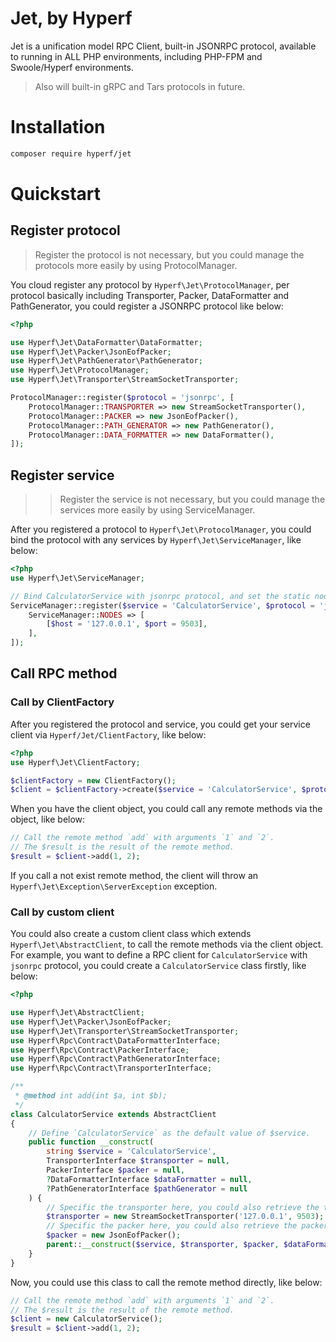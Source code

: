 # Jet, by Hyperf

Jet is a unification model RPC Client, built-in JSONRPC protocol, available to running in ALL PHP environments, including PHP-FPM and Swoole/Hyperf environments. 

> Also will built-in gRPC and Tars protocols in future.

# Installation

```bash
composer require hyperf/jet
```

# Quickstart

## Register protocol

> Register the protocol is not necessary, but you could manage the protocols more easily by using ProtocolManager.

You cloud register any protocol by `Hyperf\Jet\ProtocolManager`, per protocol basically including Transporter, Packer, DataFormatter and PathGenerator, you could register a JSONRPC protocol like below: 

```php
<?php

use Hyperf\Jet\DataFormatter\DataFormatter;
use Hyperf\Jet\Packer\JsonEofPacker;
use Hyperf\Jet\PathGenerator\PathGenerator;
use Hyperf\Jet\ProtocolManager;
use Hyperf\Jet\Transporter\StreamSocketTransporter;

ProtocolManager::register($protocol = 'jsonrpc', [
    ProtocolManager::TRANSPORTER => new StreamSocketTransporter(),
    ProtocolManager::PACKER => new JsonEofPacker(),
    ProtocolManager::PATH_GENERATOR => new PathGenerator(),
    ProtocolManager::DATA_FORMATTER => new DataFormatter(),
]);
```

## Register service

> > Register the service is not necessary, but you could manage the services more easily by using ServiceManager.

After you registered a protocol to `Hyperf\Jet\ProtocolManager`, you could bind the protocol with any services by `Hyperf\Jet\ServiceManager`, like below:

```php
<?php
use Hyperf\Jet\ServiceManager;

// Bind CalculatorService with jsonrpc protocol, and set the static nodes info.
ServiceManager::register($service = 'CalculatorService', $protocol = 'jsonrpc', [
    ServiceManager::NODES => [
        [$host = '127.0.0.1', $port = 9503],
    ],
]);
```

## Call RPC method

### Call by ClientFactory

After you registered the protocol and service, you could get your service client via `Hyperf/Jet/ClientFactory`, like below:

```php
<?php
use Hyperf\Jet\ClientFactory;

$clientFactory = new ClientFactory();
$client = $clientFactory->create($service = 'CalculatorService', $protocol = 'jsonrpc');
```

When you have the client object, you could call any remote methods via the object, like below: 

```php
// Call the remote method `add` with arguments `1` and `2`.
// The $result is the result of the remote method.
$result = $client->add(1, 2);
```

If you call a not exist remote method, the client will throw an `Hyperf\Jet\Exception\ServerException` exception.

### Call by custom client

You could also create a custom client class which extends `Hyperf\Jet\AbstractClient`, to call the remote methods via the client object.   
For example, you want to define a RPC client for `CalculatorService` with `jsonrpc` protocol, you could create a `CalculatorService` class firstly, like below:

```php
<?php

use Hyperf\Jet\AbstractClient;
use Hyperf\Jet\Packer\JsonEofPacker;
use Hyperf\Jet\Transporter\StreamSocketTransporter;
use Hyperf\Rpc\Contract\DataFormatterInterface;
use Hyperf\Rpc\Contract\PackerInterface;
use Hyperf\Rpc\Contract\PathGeneratorInterface;
use Hyperf\Rpc\Contract\TransporterInterface;

/**
 * @method int add(int $a, int $b);
 */
class CalculatorService extends AbstractClient
{
    // Define `CalculatorService` as the default value of $service.
    public function __construct(
        string $service = 'CalculatorService',
        TransporterInterface $transporter = null,
        PackerInterface $packer = null,
        ?DataFormatterInterface $dataFormatter = null,
        ?PathGeneratorInterface $pathGenerator = null
    ) {
        // Specific the transporter here, you could also retrieve the transporter from ProtocolManager or passing by constructor.
        $transporter = new StreamSocketTransporter('127.0.0.1', 9503);
        // Specific the packer here, you could also retrieve the packer from ProtocolManager or passing by constructor.
        $packer = new JsonEofPacker();
        parent::__construct($service, $transporter, $packer, $dataFormatter, $pathGenerator);
    }
}
```

Now, you could use this class to call the remote method directly, like below:

```php
// Call the remote method `add` with arguments `1` and `2`.
// The $result is the result of the remote method.
$client = new CalculatorService();
$result = $client->add(1, 2);
```